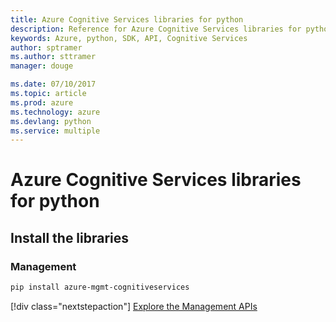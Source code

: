 ```yaml
---
title: Azure Cognitive Services libraries for python
description: Reference for Azure Cognitive Services libraries for python
keywords: Azure, python, SDK, API, Cognitive Services
author: sptramer
ms.author: sttramer
manager: douge

ms.date: 07/10/2017
ms.topic: article
ms.prod: azure
ms.technology: azure
ms.devlang: python
ms.service: multiple
---
```


# Azure Cognitive Services libraries for python

## Install the libraries


### Management

```bash
pip install azure-mgmt-cognitiveservices
```
[!div class="nextstepaction"]
[Explore the Management APIs](/python/api/overview/azure/cognitiveservices/managementlibrary)